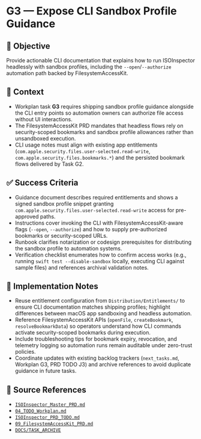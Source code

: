 # G3 — Expose CLI Sandbox Profile Guidance

## 🎯 Objective

Provide actionable CLI documentation that explains how to run ISOInspector headlessly with sandbox profiles, including the `--open`/`--authorize` automation path backed by FilesystemAccessKit.

## 🧩 Context

- Workplan task **G3** requires shipping sandbox profile guidance alongside the CLI entry points so automation owners
  can authorize file access without UI interactions.
- The FilesystemAccessKit PRD mandates that headless flows rely on security-scoped bookmarks and sandbox profile
  allowances rather than unsandboxed execution.
- CLI usage notes must align with existing app entitlements (`com.apple.security.files.user-selected.read-write`, `com.apple.security.files.bookmarks.*`) and the persisted bookmark flows delivered by Task G2.

## ✅ Success Criteria

- Guidance document describes required entitlements and shows a signed sandbox profile snippet granting `com.apple.security.files.user-selected.read-write` access for pre-approved paths.
- Instructions cover invoking the CLI with FilesystemAccessKit-aware flags (`--open`, `--authorize`) and how to supply pre-authorized bookmarks or security-scoped URLs.
- Runbook clarifies notarization or codesign prerequisites for distributing the sandbox profile to automation systems.
- Verification checklist enumerates how to confirm access works (e.g., running `swift test --disable-sandbox` locally, executing CLI against sample files) and references archival validation notes.

## 🔧 Implementation Notes

- Reuse entitlement configuration from `Distribution/Entitlements/` to ensure CLI documentation matches shipping profiles; highlight differences between macOS app sandboxing and headless automation.
- Reference FilesystemAccessKit APIs (`openFile`, `createBookmark`, `resolveBookmarkData`) so operators understand how CLI commands activate security-scoped bookmarks during execution.
- Include troubleshooting tips for bookmark expiry, revocation, and telemetry logging so automation runs remain
  auditable under zero-trust policies.
- Coordinate updates with existing backlog trackers (`next_tasks.md`, Workplan G3, PRD TODO J3) and archive references to avoid duplicate guidance in future tasks.

## 🧠 Source References

- [`ISOInspector_Master_PRD.md`](../AI/ISOViewer/ISOInspector_PRD_Full/ISOInspector_Master_PRD.md)
- [`04_TODO_Workplan.md`](../AI/ISOInspector_Execution_Guide/04_TODO_Workplan.md)
- [`ISOInspector_PRD_TODO.md`](../AI/ISOViewer/ISOInspector_PRD_TODO.md)
- [`09_FilesystemAccessKit_PRD.md`](../AI/ISOInspector_Execution_Guide/09_FilesystemAccessKit_PRD.md)
- [`DOCS/TASK_ARCHIVE`](../TASK_ARCHIVE)
